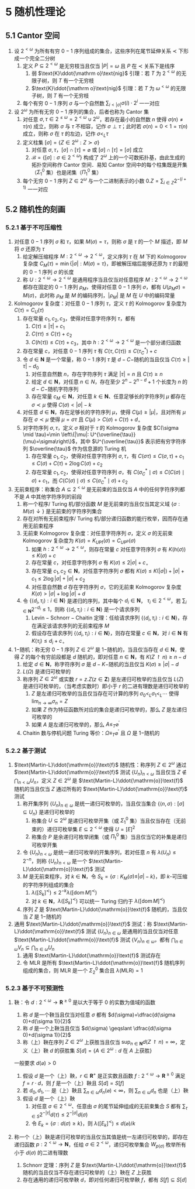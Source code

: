 # 5 随机性理论

## 5.1 Cantor 空间
1. 设 $2^{<\omega}$ 为所有有穷 $0-1$ 序列组成的集合，这些序列在尾节延伸关系 $\prec$ 下形成一个完全二分树
    1. 定义 $P \subseteq 2^{<\omega}$ 是无穷枝当且仅当 $|P|=\omega$ 且 $P$ 在 $\prec$ 关系下是线序
        1. 弱 $\text{K}\ddot{\mathrm o}\text{nig}$ 引理：若 $T$ 为 $2^{<\omega}$ 的无限子树，则 $T$ 有一个无穷枝
        2. $\text{K}\ddot{\mathrm o}\text{nig}$ 引理：若 $T$ 为 $\omega^{<\omega}$ 的无限子树，则 $T$ 有一个无穷枝
    2. 每个有穷 $0-1$ 序列 $\sigma$ 与一个自然数 ${\displaystyle \sum_{i<|\sigma|} \sigma(i) \cdot 2^{i}}$ 一一对应
2. 设 $2^{\omega}$ 为所有无穷 $0-1$ 序列的集合，后者也称为 $\text{Cantor}$ 集
    1. 对任意 $\sigma, \tau \in 2^{\leqslant \omega}=2^{<\omega} \cup 2^{\omega}$，若存在最小的自然数 $n$ 使得 $\sigma(n) \neq \tau(n)$ 成立，则称 $\sigma$ 与 $\tau$ 不相容，记作 $\sigma \perp \tau$；此时若 $\sigma(n)=0<1=\tau(n)$ 成立，则称 $\sigma$ 在 $\tau$ 的左边，记作 $\sigma<_{L} \tau$
    2. 定义柱集 $[\sigma]= \left\{Z \in 2^{\omega}: Z \succ \sigma\right\}$
        1. 对任意 $\sigma, \tau$，$[\sigma] \cap[\tau]=\varnothing$ 或 $[\sigma] \cap[\tau]=[\sigma]$ 成立
        2. $\mathcal{B}=\left\{[\sigma]: \sigma \in 2^{<\omega}\right\}$ 构成了 $2^{\omega}$ 上的一个可数拓扑基，由此生成的拓扑空间称作 $\text{Cantor}$ 空间．易知 $\text{Cantor}$ 空间中的每个柱集既是开集（$\Sigma_{1}^{0}$ 集）也是闭集（$\Pi_{1}^{0}$ 集）
    3. 每个无穷 $0-1$ 序列 $Z \in 2^{\omega}$ 与一个二进制表示的小数 ${\displaystyle 0.Z=\sum_{i \in Z} 2^{-(i+1)}}$ 一一对应

## 5.2 随机性的刻画
### 5.2.1 基于不可压缩性
1. 对任意 $0-1$ 序列 $\sigma$ 和 $\tau$，如果 $M(\sigma)=\tau$，则称 $\sigma$ 是 $\tau$ 的一个 $M$ 描述，即 $M$ 将 $\sigma$ 还原为 $\tau$
    1. 给定解压缩程序 $M: 2^{<\omega} \rightarrow 2^{<\omega}$，定义序列 $\tau$ 在 $M$ 下的 $\text{Kolmogorov}$ 复杂度 $C_{M}(\tau)=\min \{|\sigma|: M(\sigma)=\tau\}$，即被解压缩后能够还原为 $\tau$ 的最短的 $0-1$ 序列 $\sigma$ 的长度
    2. 称 $U: 2^{<\omega} \rightarrow 2^{<\omega}$ 是通用程序当且仅当对任意程序 $M: 2^{<\omega} \rightarrow 2^{<\omega}$ 都存在固定的 $0-1$ 序列 $\rho_{M}$，使得对任意 $0-1$ 序列 $\sigma$，都有 $U\left(\rho_{M} \sigma\right)=M(\sigma)$，此时称 $\rho_{M}$ 是 $M$ 的编码序列，$\left|\rho_{M}\right|$ 是 $M$ 在 $U$ 中的编码常量
2. $\text{Kolmogorov}$ 复杂度：对任意 $0-1$ 序列 $\tau$，定义 $\tau$ 的 $\text{Kolmogorov}$ 复杂度为 $C(\tau)=C_{U}(\tau)$
    1. 存在常量 $c_{1}, c_{2}, c_{3}$，使得对任意字符序列 $\tau$，都有
        1. $C(\tau) \leqslant|\tau|+c_{1}$
        2. $C(\tau \tau) \leqslant C(\tau)+c_{2}$
        3. $C(h(\tau)) \leqslant C(\tau)+c_{3}$，其中 $h: 2^{<\omega} \rightarrow 2^{<\omega}$ 是一个部分递归函数
    2. 存在常量 $c$，对任意 $0-1$ 序列 $\tau$ 有 $C(\tau, C(\tau)) \leqslant C\left(\tau_{C}^{*}\right)+c$
    3. 令 $d \in \mathbf{N}$ 是一个常量，称 $0-1$ 序列 $\tau$ 是 $d-C-$随机的当且仅当 $C(\tau) \geqslant|\tau|-d_{0}$
        1. 对任意自然数 $n$，存在字符序列 $\tau$ 满足 $|\tau|=n$ 且 $C(\tau) \geqslant n$
        2. 给定 $d \in \mathbf{N}$，对任意 $n \in N$，存在至少 $2^{n}-2^{n-d}+1$ 个长度为 $n$ 的 $d-C-$随机字符序列
        3. 存在常量 $c_{M} \in \mathbf{N}$，对任意 $k \in \mathbf{N}$、任意足够长的字符序列 $\mu$ 都存在 $\sigma \prec \mu$ 使得 $C(\sigma)<|\sigma|-k$
    4. 对任意 $d \in \mathbf{N}$，存在足够长的字符序列 $\mu$，使得 $C(\mu) \geqslant|\mu|$，且对所有 $\mu$ 存在 $\sigma \prec \mu$ 使得 $\mu=\sigma \tau$ 且 $C(\mu)>C(\sigma)+C(\tau)+d_{\circ}$
    5. 对字符序列 $\sigma, \tau$，定义 $\sigma$ 相对于 $\tau$ 的 $\text{Kolmogorov}$ 复杂度 $C(\sigma \mid \tau)=\min \left\{|\mu|: U^{\overline{\tau}}(\mu)=\sigma\right\}$，其中 $U^{\overline{\tau}}$ 表示把有穷字符序列 $\overline{\tau}$ 作为信息源的 $\text{Turing}$ 机
        1. 存在常量 $c_{1}, c_{2}$，使得对任意字符序列 $\sigma, \tau$，有 $C(\sigma \tau) \leqslant C(\sigma, \tau)+c_{1} \leqslant C(\sigma)+C(\tau)+2 \log C(\sigma)+c_{2}$
        2. 存在常量 $c_{1}, c_{2}$，使得对任意字符序列 $\sigma$，有 $C\left(\sigma_{C}^{*} \mid \sigma\right) \leqslant C(C(\sigma) \mid \sigma)+c_{1}$，而 $C(C(\sigma) \mid \sigma) \leqslant C\left(\sigma_{C}^{*} \mid \sigma\right)+c_{2}$
3. 无前束程序：称集合 $A \subseteq 2^{<\omega}$ 是无前束的当且仅当 $A$ 中的任何字符序列都不是 $A$ 中其他字符序列的前段
    1. 称一个程序/ $\text{Turing}$ 机/部分函数 $M$ 是无前束的当且仅当其定义域 $\{\sigma: M(\sigma) \downarrow\}$ 是无前束的字符序列集合
    2. 存在对所有无前束程序/ $\text{Turing}$ 机/部分递归函数的能行枚举，因而存在通用无前束程序
    3. 无前束 $\text{Kolmogorov}$ 复杂度：对任意字符序列 $\sigma$，定义 $\sigma$ 的无前束 $\text{Kolmogorov}$ 复杂度为 $K(\sigma)=K_{U \mathrm{Pf}}(\sigma)=C_{U \mathrm{P}^{\mathrm{p}}}(\sigma)$
        1. 如果 $h: 2^{<\omega} \rightarrow 2^{<\omega}$，则存在常量 $c$ 对任意字符序列 $\sigma$ 有 $K(h(\sigma)) \leqslant K(\sigma)+c$
        2. 存在常量 $c$，对任意字符序列 $\sigma$ 有 $K(\sigma) \leqslant 2|\sigma|+c_{\circ}$
        3. 存在常量 $c_{1}, c_{2} \in \mathbf{N}$，对任意字符序列 $\sigma$ 都有 $K(\sigma) \leqslant K(|\sigma|)+|\sigma|+c_{1} \leqslant 2 \log |\sigma|+|\sigma|+c_{2}$
        4. 对任意自然数 $d$ 存在字符序列 $\sigma$，它的无前束 $\text{Kolmogorov}$ 复杂度 $K(\sigma)>|\sigma|+\log |\sigma|+d$
    4. 令 $\left\{\left\langle d_{i}, \tau_{i}\right\rangle: i \in \mathbf{N}\right\}$ 是递归的序列，其中每个 $d_{i} \in \mathbf{N}$， $\tau_{i} \in 2^{<\omega}$，若 ${\displaystyle \sum_{i \in \mathbf{N}} 2^{-d_{i}} \leqslant 1}$，则称 $\left\{\left\langle d_{i}, \tau_{i}\right\rangle: i \in \mathbf{N}\right\}$ 是一个请求序列
        1. $\text{Levin}-\text{Schnorr}-\text{Chaitin}$ 定理：任给请求序列 $\left\{\left\langle d_{i}, \tau_{i}\right\rangle: i \in \mathbf{N}\right\}$，存在满足该请求序列的无前束程序 $M$
        2. 假设存在请求序列 $\left\{\left\langle d_{i}, \tau_{i}\right\rangle: i \in \mathbf{N}\right\}$，则存在常量 $c \in \mathbf{N}$，对 $i \in \mathbf{N}$ 有 $K\left(\tau_{i}\right) \leqslant d_{i}+c_{\circ}$
4. $1-$随机：称无穷 $0-1$ 序列 $Z \in 2^{\omega}$ 是 $1-$随机的，当且仅当存在 $d \in \mathbf{N}$，使得 $Z$ 的每个有穷前段都是 $d$ 随机的，即对任意 $n \in \mathbf{N}$，有 $K(Z \upharpoonright n) \geqslant n-d$
    1. 给定 $d \in \mathbf{N}$，称字符序列 $\sigma$ 是 $d-K-$随机的当且仅当 $K(\sigma) \geqslant|\sigma|-d$
    2. $L(\Omega)$ 是递归可枚举的
    3. 称序列 $Z \in 2^{\omega}$ 或实数 $r=z.Z(z \in \mathbf{Z})$ 是左递归可枚举的当且仅当 $L(Z)$ 是递归可枚举的，（当考虑实数时）即小于 $r$ 的二进有理数是递归可枚举的
        1. $Z$ 是左递归可枚举的当且仅当存在可计算的序列 $\sigma_{0}<_{L} \sigma_{1}<_{L} \cdots$ 使得 ${\displaystyle \lim _{n \to \infty} \sigma_{n}=Z}$
        2. 如果 $Z$ 作为特征函数所对应的集合是递归可枚举的，那么 $Z$ 是左递归可枚举的
        3. 如果 $A$ 是左递归可枚举的，那么 $A \leqslant_{T} \varnothing^{\prime}$
    4. $\text{Chaitin}$ 数与停机问题 $\text{Turing}$ 等价：$\Omega \equiv_{T} \varnothing^{\prime}$ 且 $\Omega$ 是 $1-$随机的

### 5.2.2 基于测试
1. $\text{Martin-L}\ddot{\mathrm{o}}\text{f}$ 随机性：称序列 $Z \in 2^{\omega}$ 通过 $\text{Martin-L}\ddot{\mathrm{o}}\text{f}$ 测试 $\left\{U_{n}\right\}_{n<\omega}$ 当且仅当 ${\displaystyle Z \notin \bigcap_{n<\omega} U_{n}}$，定义 $Z \in 2^{\omega}$ 是 $\text{Martin-L}\ddot{\mathrm{o}}\text{f}$ 随机的当且仅当 $Z$ 通过所有的 $\text{Martin-L}\ddot{\mathrm{o}}\text{f}$ 测试
    1. 称开集序列 $\left\{U_{n}\right\}_{n \in \omega}$ 是统一递归可枚举的，当且仅当集合 $\{\langle n, \sigma\rangle: \left.[\sigma] \subseteq U_{n}\right\}$ 是递归可枚举的
        1. 称集合 $U \subseteq 2^{\omega}$ 是递归可枚举开集（或 $\Sigma_{1}^{0}$ 集）当且仅当存在（无前束的）递归可枚举集 $E \subseteq 2^{<\omega}$ 使得 $U=[E]^{2}$
        2. 称集合 $P$ 是余递归可枚举闭集（或 $\Pi_{1}^{0}$ 集）当且仅当它的补集是递归可枚举开集
    2. 令 $\left\{U_{n}\right\}_{n<\omega}$ 是统一递归可枚举的开集序列，若对任意 $n$ 有 $\lambda\left(U_{n}\right) \leqslant 2^{-n}$，则称 $\left\{U_{n}\right\}_{n<\omega}$ 是一个 $\text{Martin-L}\ddot{\mathrm{o}}\text{f}$ 测试
    3. $M$ 是无前束程序，对 $k \in \mathbf{N}$，令 $S_{k}=\left\{\sigma: K_{M}(\sigma) \leqslant\right. |\sigma|-k\}$，即 $k$-可压缩的字符序列组成的集合
        1. $\lambda\left(\left[S_{k}\right]^{\prec}\right) \leqslant 2^{-k} \lambda\left([\operatorname{dom} M]^{\prec}\right)$
        2. 对 $k \in \mathbf{N}$，$\lambda\left(\left[S_{k}\right]^{\prec}\right)$ 可以统一 $\text{Turing}$ 归约于 $\lambda\left([\operatorname{dom} M]^{\prec}\right)$
    4. 序列 $Z$ 是 $\text{Martin-L}\ddot{\mathrm{o}}\text{f}$ 随机的，当且仅当 $Z$ 是 $1-$随机的
2. 通用 $\text{Martin-L}\ddot{\mathrm{o}}\text{f}$ 测试：称 $\text{Martin-L}\ddot{\mathrm{o}}\text{f}$ 测试 $\left\{U_{n}\right\}_{n \in \omega}$ 是通用的当且仅当对任意 $\text{Martin-L}\ddot{\mathrm{o}}\text{f}$ 测试 $\left\{V_{n}\right\}_{n \in \omega}$，都有 ${\displaystyle \bigcap_{n \in \omega} V_{n} \subseteq \bigcap_{n \in \omega} U_{n}}$
    1. 通用 $\text{Martin-L}\ddot{\mathrm{o}}\text{f}$ 测试存在
    2. 令 $\mathrm{MLR}$ 是所有 $\text{Martin-L}\ddot{\mathrm{o}}\text{f}$ 随机序列组成的集合，则 $\mathrm{MLR}$ 是一个 $\Sigma_{2}^{0}$ 集合且 $\lambda(\mathrm{MLR})=1$

### 5.2.3 基于不可预测性
1. 鞅：令 $d: 2^{<\omega} \rightarrow \mathbf{R}^{\geqslant 0}$ 是以大于等于 $0$ 的实数为值域的函数
    1. 称 $d$ 是一个鞅当且仅当对任意 $\sigma$ 都有 $d(\sigma)=\dfrac{d(\sigma 0)+d(\sigma 1)}{2}$
    2. 称 $d$ 是一个上鞅当且仅当 $d(\sigma) \geqslant \dfrac{d(\sigma 0)+d(\sigma 1)}{2}$
    3. 称（上）鞅在序列 $Z \in 2^{\omega}$ 上获胜当且仅当 ${\displaystyle \sup _{n \in \mathbf{N}} d(Z \upharpoonright n)=\infty}$，定义（上）鞅 $d$ 的获胜集 $S[d]=\left\{A \in 2^{\omega}: d \textsf{ 在 } A \textsf{ 上获胜}\right\}$

    一般要求 $d(\varnothing)>0$

    1. 假设 $d$ 是一个（上）鞅，$r \in \mathbf{R}^{+}$ 是正实数且函数 $f: 2^{<\omega} \rightarrow \mathbf{R}^{\geqslant 0}$ 满足 $f=r \cdot d$，则 $f$ 是一个（上）鞅且 $S[d]=S[f]$
    2. 若 $d_{0}, d_{1}, \cdots$ 是（上）鞅且 ${\displaystyle \sum_{n \in \omega} d_{n}(\varnothing)<\infty}$，则 ${\displaystyle \sum_{n \in \omega} d_{n}}$ 也是（上）鞅
    3. 假设 $d$ 是一个（上）鞅
        1. 对任意 $\sigma \in 2^{<\omega}$、任意由 $\sigma$ 的尾节延伸组成的无前束集合 $S$ 都有 ${\displaystyle \sum_{\tau \in S} 2^{-|\tau|} d(\tau) \leqslant 2^{-|\sigma|} d(\sigma)}$
        2. 令 $E_{k}=\{\sigma: d(\sigma) \geqslant k\}$，则 $\lambda\left(\left[E_{k}\right]^{\prec}\right) \leqslant d(\varnothing) / k$

2. 称一个（上）鞅是递归可枚举的当且仅当其值是统一左递归可枚举的，即存在递归函数 $p: 2^{<\omega} \rightarrow \mathbf{N}$，任给 $\sigma \in 2^{<\omega}$，递归可枚举集合 $W_{p(\sigma)}$ 枚举所有小于 $d(\sigma)$ 的二进有理数
    1. $\text{Schnorr}$ 定理：序列 $Z$ 是 $\text{Martin-L}\ddot{\mathrm{o}}\text{f}$ 随机的当且仅当不存在递归可枚举的（上）鞅在 $Z$ 上获胜
    2. 存在通用的递归可枚举鞅 $d$，即对任何递归可枚举鞅 $f$，都有 $S[f] \subseteq S[d]$
